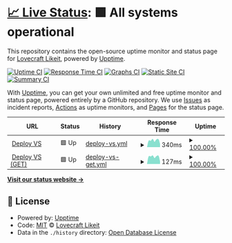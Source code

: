 # [📈 Live Status](https://olivrae.github.io/upptime): <!--live status--> **🟩 All systems operational**

This repository contains the open-source uptime monitor and status page for [Lovecraft Likeit](https://t.me/OliveiraWS), powered by [Upptime](https://github.com/upptime/upptime).

[![Uptime CI](https://github.com/olivrae/upptime/workflows/Uptime%20CI/badge.svg)](https://github.com/olivrae/upptime/actions?query=workflow%3A%22Uptime+CI%22)
[![Response Time CI](https://github.com/olivrae/upptime/workflows/Response%20Time%20CI/badge.svg)](https://github.com/olivrae/upptime/actions?query=workflow%3A%22Response+Time+CI%22)
[![Graphs CI](https://github.com/olivrae/upptime/workflows/Graphs%20CI/badge.svg)](https://github.com/olivrae/upptime/actions?query=workflow%3A%22Graphs+CI%22)
[![Static Site CI](https://github.com/olivrae/upptime/workflows/Static%20Site%20CI/badge.svg)](https://github.com/olivrae/upptime/actions?query=workflow%3A%22Static+Site+CI%22)
[![Summary CI](https://github.com/olivrae/upptime/workflows/Summary%20CI/badge.svg)](https://github.com/olivrae/upptime/actions?query=workflow%3A%22Summary+CI%22)

With [Upptime](https://upptime.js.org), you can get your own unlimited and free uptime monitor and status page, powered entirely by a GitHub repository. We use [Issues](https://github.com/olivrae/upptime/issues) as incident reports, [Actions](https://github.com/olivrae/upptime/actions) as uptime monitors, and [Pages](https://olivrae.github.io/upptime) for the status page.

<!--start: status pages-->
<!-- This summary is generated by Upptime (https://github.com/upptime/upptime) -->
<!-- Do not edit this manually, your changes will be overwritten -->
<!-- prettier-ignore -->
| URL | Status | History | Response Time | Uptime |
| --- | ------ | ------- | ------------- | ------ |
| <img alt="" src="https://favicons.githubusercontent.com/deploy-code-server-production-cd42.up.railway.app" height="13"> [Deploy VS](https://deploy-code-server-production-cd42.up.railway.app/) | 🟩 Up | [deploy-vs.yml](https://github.com/olivrae/upptime/commits/HEAD/history/deploy-vs.yml) | <details><summary><img alt="Response time graph" src="./graphs/deploy-vs/response-time-week.png" height="20"> 340ms</summary><br><a href="https://olivrae.github.io/upptime/history/deploy-vs"><img alt="Response time 284" src="https://img.shields.io/endpoint?url=https%3A%2F%2Fraw.githubusercontent.com%2Folivrae%2Fupptime%2FHEAD%2Fapi%2Fdeploy-vs%2Fresponse-time.json"></a><br><a href="https://olivrae.github.io/upptime/history/deploy-vs"><img alt="24-hour response time 384" src="https://img.shields.io/endpoint?url=https%3A%2F%2Fraw.githubusercontent.com%2Folivrae%2Fupptime%2FHEAD%2Fapi%2Fdeploy-vs%2Fresponse-time-day.json"></a><br><a href="https://olivrae.github.io/upptime/history/deploy-vs"><img alt="7-day response time 340" src="https://img.shields.io/endpoint?url=https%3A%2F%2Fraw.githubusercontent.com%2Folivrae%2Fupptime%2FHEAD%2Fapi%2Fdeploy-vs%2Fresponse-time-week.json"></a><br><a href="https://olivrae.github.io/upptime/history/deploy-vs"><img alt="30-day response time 284" src="https://img.shields.io/endpoint?url=https%3A%2F%2Fraw.githubusercontent.com%2Folivrae%2Fupptime%2FHEAD%2Fapi%2Fdeploy-vs%2Fresponse-time-month.json"></a><br><a href="https://olivrae.github.io/upptime/history/deploy-vs"><img alt="1-year response time 284" src="https://img.shields.io/endpoint?url=https%3A%2F%2Fraw.githubusercontent.com%2Folivrae%2Fupptime%2FHEAD%2Fapi%2Fdeploy-vs%2Fresponse-time-year.json"></a></details> | <details><summary><a href="https://olivrae.github.io/upptime/history/deploy-vs">100.00%</a></summary><a href="https://olivrae.github.io/upptime/history/deploy-vs"><img alt="All-time uptime 100.00%" src="https://img.shields.io/endpoint?url=https%3A%2F%2Fraw.githubusercontent.com%2Folivrae%2Fupptime%2FHEAD%2Fapi%2Fdeploy-vs%2Fuptime.json"></a><br><a href="https://olivrae.github.io/upptime/history/deploy-vs"><img alt="24-hour uptime 100.00%" src="https://img.shields.io/endpoint?url=https%3A%2F%2Fraw.githubusercontent.com%2Folivrae%2Fupptime%2FHEAD%2Fapi%2Fdeploy-vs%2Fuptime-day.json"></a><br><a href="https://olivrae.github.io/upptime/history/deploy-vs"><img alt="7-day uptime 100.00%" src="https://img.shields.io/endpoint?url=https%3A%2F%2Fraw.githubusercontent.com%2Folivrae%2Fupptime%2FHEAD%2Fapi%2Fdeploy-vs%2Fuptime-week.json"></a><br><a href="https://olivrae.github.io/upptime/history/deploy-vs"><img alt="30-day uptime 100.00%" src="https://img.shields.io/endpoint?url=https%3A%2F%2Fraw.githubusercontent.com%2Folivrae%2Fupptime%2FHEAD%2Fapi%2Fdeploy-vs%2Fuptime-month.json"></a><br><a href="https://olivrae.github.io/upptime/history/deploy-vs"><img alt="1-year uptime 100.00%" src="https://img.shields.io/endpoint?url=https%3A%2F%2Fraw.githubusercontent.com%2Folivrae%2Fupptime%2FHEAD%2Fapi%2Fdeploy-vs%2Fuptime-year.json"></a></details>
| <img alt="" src="https://favicons.githubusercontent.com/deploy-code-server-production-cd42.up.railway.app" height="13"> [Deploy VS (GET)](https://deploy-code-server-production-cd42.up.railway.app/) | 🟩 Up | [deploy-vs-get.yml](https://github.com/olivrae/upptime/commits/HEAD/history/deploy-vs-get.yml) | <details><summary><img alt="Response time graph" src="./graphs/deploy-vs-get/response-time-week.png" height="20"> 127ms</summary><br><a href="https://olivrae.github.io/upptime/history/deploy-vs-get"><img alt="Response time 103" src="https://img.shields.io/endpoint?url=https%3A%2F%2Fraw.githubusercontent.com%2Folivrae%2Fupptime%2FHEAD%2Fapi%2Fdeploy-vs-get%2Fresponse-time.json"></a><br><a href="https://olivrae.github.io/upptime/history/deploy-vs-get"><img alt="24-hour response time 138" src="https://img.shields.io/endpoint?url=https%3A%2F%2Fraw.githubusercontent.com%2Folivrae%2Fupptime%2FHEAD%2Fapi%2Fdeploy-vs-get%2Fresponse-time-day.json"></a><br><a href="https://olivrae.github.io/upptime/history/deploy-vs-get"><img alt="7-day response time 127" src="https://img.shields.io/endpoint?url=https%3A%2F%2Fraw.githubusercontent.com%2Folivrae%2Fupptime%2FHEAD%2Fapi%2Fdeploy-vs-get%2Fresponse-time-week.json"></a><br><a href="https://olivrae.github.io/upptime/history/deploy-vs-get"><img alt="30-day response time 103" src="https://img.shields.io/endpoint?url=https%3A%2F%2Fraw.githubusercontent.com%2Folivrae%2Fupptime%2FHEAD%2Fapi%2Fdeploy-vs-get%2Fresponse-time-month.json"></a><br><a href="https://olivrae.github.io/upptime/history/deploy-vs-get"><img alt="1-year response time 103" src="https://img.shields.io/endpoint?url=https%3A%2F%2Fraw.githubusercontent.com%2Folivrae%2Fupptime%2FHEAD%2Fapi%2Fdeploy-vs-get%2Fresponse-time-year.json"></a></details> | <details><summary><a href="https://olivrae.github.io/upptime/history/deploy-vs-get">100.00%</a></summary><a href="https://olivrae.github.io/upptime/history/deploy-vs-get"><img alt="All-time uptime 100.00%" src="https://img.shields.io/endpoint?url=https%3A%2F%2Fraw.githubusercontent.com%2Folivrae%2Fupptime%2FHEAD%2Fapi%2Fdeploy-vs-get%2Fuptime.json"></a><br><a href="https://olivrae.github.io/upptime/history/deploy-vs-get"><img alt="24-hour uptime 100.00%" src="https://img.shields.io/endpoint?url=https%3A%2F%2Fraw.githubusercontent.com%2Folivrae%2Fupptime%2FHEAD%2Fapi%2Fdeploy-vs-get%2Fuptime-day.json"></a><br><a href="https://olivrae.github.io/upptime/history/deploy-vs-get"><img alt="7-day uptime 100.00%" src="https://img.shields.io/endpoint?url=https%3A%2F%2Fraw.githubusercontent.com%2Folivrae%2Fupptime%2FHEAD%2Fapi%2Fdeploy-vs-get%2Fuptime-week.json"></a><br><a href="https://olivrae.github.io/upptime/history/deploy-vs-get"><img alt="30-day uptime 100.00%" src="https://img.shields.io/endpoint?url=https%3A%2F%2Fraw.githubusercontent.com%2Folivrae%2Fupptime%2FHEAD%2Fapi%2Fdeploy-vs-get%2Fuptime-month.json"></a><br><a href="https://olivrae.github.io/upptime/history/deploy-vs-get"><img alt="1-year uptime 100.00%" src="https://img.shields.io/endpoint?url=https%3A%2F%2Fraw.githubusercontent.com%2Folivrae%2Fupptime%2FHEAD%2Fapi%2Fdeploy-vs-get%2Fuptime-year.json"></a></details>

<!--end: status pages-->

[**Visit our status website →**](https://olivrae.github.io/upptime)

## 📄 License

- Powered by: [Upptime](https://github.com/upptime/upptime)
- Code: [MIT](./LICENSE) © [Lovecraft Likeit](https://t.me/OliveiraWS)
- Data in the `./history` directory: [Open Database License](https://opendatacommons.org/licenses/odbl/1-0/)
